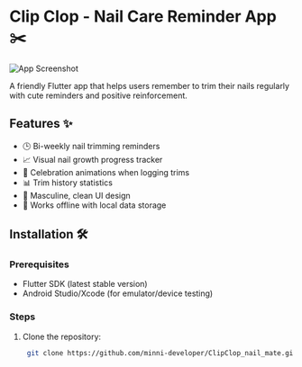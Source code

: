 # Clip Clop - Nail Care Reminder App ✂️

![App Screenshot](assets/screenshots/) <!-- Add your screenshot path here -->

A friendly Flutter app that helps users remember to trim their nails regularly with cute reminders and positive reinforcement.

## Features ✨

- 🕒 Bi-weekly nail trimming reminders
- 📈 Visual nail growth progress tracker
- 🎉 Celebration animations when logging trims
- 📊 Trim history statistics
- 🎨 Masculine, clean UI design
- 📱 Works offline with local data storage

## Installation 🛠️

### Prerequisites
- Flutter SDK (latest stable version)
- Android Studio/Xcode (for emulator/device testing)

### Steps
1. Clone the repository:
   ```bash
    git clone https://github.com/minni-developer/ClipClop_nail_mate.git
